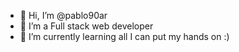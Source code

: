 - 👋 Hi, I’m @pablo90ar
- 👀 I’m a Full stack web developer
- 🌱 I’m currently learning all I can put my hands on :)
